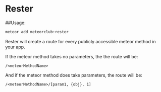 Rester
======

##Usage:

```sh
meteor add meteorclub:rester
```

Rester will create a route for every publicly accessible meteor method in your app.

If the meteor method takes no parameters, the the route will be:

`/<meteorMethodName>`

And if the meteor method does take parameters, the route will be:

`/<meteorMethodName>/[param1, {obj}, 1]`

